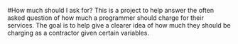 #How much should I ask for?
This is a project to help answer the often asked question of how much a programmer should charge for their services. The goal is to help give a clearer idea of how much they should be charging as a contractor given certain variables.